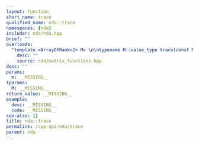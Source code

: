 ```yaml
---
layout: function
short_name: trace
qualified_name: nda::trace
namespaces: [nda]
includer: nda/nda.hpp
brief: ""
overloads:
  "template <ArrayOfRank<2> M> \n\ntypename M::value_type trace(const M & m)":
    desc: ""
    source: nda/matrix_functions.hpp
desc: ""
params:
  m: __MISSING__
tparams:
  M: __MISSING__
return_value: __MISSING__
example:
  desc: __MISSING__
  code: __MISSING__
see-also: []
title: nda::trace
permalink: /cpp-api/nda/trace
parent: nda
...
```


